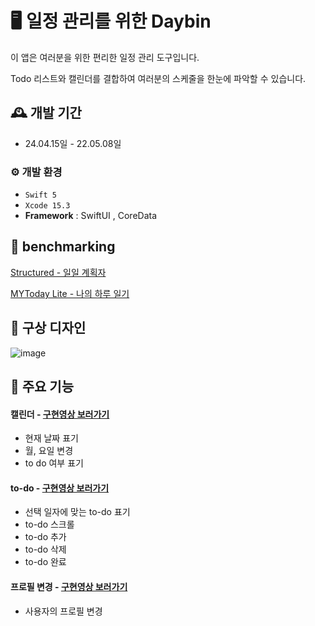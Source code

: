 # 🖥️ 일정 관리를 위한 Daybin
이 앱은 여러분을 위한 편리한 일정 관리 도구입니다.

Todo 리스트와 캘린더를 결합하여 여러분의 스케줄을 한눈에 파악할 수 있습니다.
<br>

## 🕰️ 개발 기간
* 24.04.15일 - 22.05.08일

### ⚙️ 개발 환경
- `Swift 5`
- `Xcode 15.3`
- **Framework** : SwiftUI , CoreData

## 🔎 benchmarking
<a href="https://www.notion.so/Structured-baecbb516c8248979953afef4f2d0c16?pvs=4">Structured - 일일 계획자</a>

<a href="https://www.notion.so/MYToday-Lite-655216303c4f4d809a19810dc8042226?pvs=4">MYToday Lite - 나의 하루 일기</a>

## 🎨 구상 디자인
![image](https://github.com/Sheep1sik/Daybin/assets/88019314/71476676-677f-4662-8a50-98006d44ebd8)



## 📌 주요 기능
#### 캘린더 - <a href="https://www.notion.so/Daybin-d1c3d9f1c00948389c1f6ecda646b4bc?pvs=4#ce389e95995c44798b761c9c4cb9a0ba"> 구현영상 보러가기 </a>
- 현재 날짜 표기
- 월, 요일 변경
- to do 여부 표기

#### to-do - <a href="https://www.notion.so/Daybin-d1c3d9f1c00948389c1f6ecda646b4bc?pvs=4#e84710846dc34cf2abbfee765e35e6e8"> 구현영상 보러가기 </a>
- 선택 일자에 맞는 to-do 표기
- to-do 스크롤
- to-do 추가
- to-do 삭제
- to-do 완료

#### 프로필 변경 - <a href="https://www.notion.so/Daybin-d1c3d9f1c00948389c1f6ecda646b4bc?pvs=4#21696e4676ca4b0c96bbfcd2f23d3d75"> 구현영상 보러가기 </a>
- 사용자의 프로필 변경
